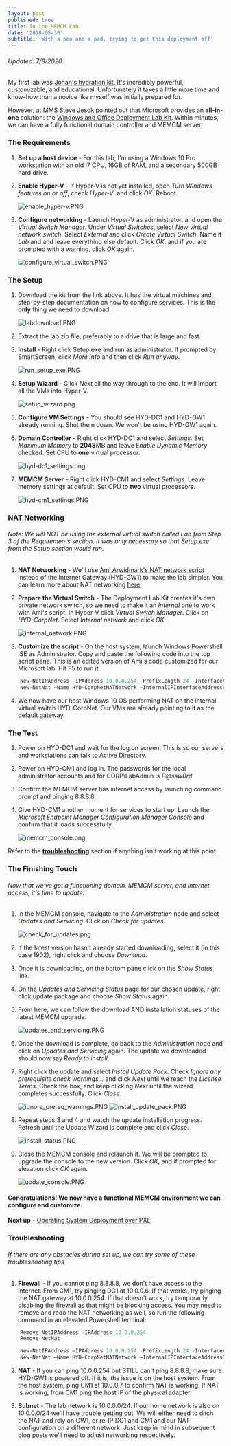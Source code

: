 ```yaml
---
layout: post
published: true
title: In the MEMCM Lab
date: '2018-05-30'
subtitle: 'With a pen and a pad, trying to get this deployment off'
---
```

######  Updated: 7/8/2020
My first lab was [Johan's hydration kit](https://deploymentresearch.com/hydration-kit-for-windows-server-2019-sql-server-2017-and-configmgr-current-branch/).  It's incredibly powerful, customizable, and educational.  Unfortunately it takes a little more time and know-how than a novice like myself was initially prepared for.

However, at MMS [Steve Jesok](https://twitter.com/sejesok) pointed out that Microsoft provides an **all-in-one** solution: the [Windows and Office Deployment Lab Kit](https://www.microsoft.com/en-us/evalcenter/evaluate-lab-kit).  Within minutes, we can have a fully functional domain controller and MEMCM server.


### The Requirements
1. **Set up a host device** - For this lab, I'm using a Windows 10 Pro workstation with an old i7 CPU, 16GB of RAM, and a secondary 500GB hard drive.

2. **Enable Hyper-V** -  If Hyper-V is not yet installed, open _Turn Windows features on or off_, check _Hyper-V_, and click _OK_. Reboot.

    ![enable_hyper-v.PNG](/img/200/enable_hyper-v.PNG)
3. **Configure networking** - Launch Hyper-V as administrator, and open the _Virtual Switch Manager_.  Under _Virtual Switches_, select _New virtual network switch_.  Select _External_ and click _Create Virtual Switch_.  Name it _Lab_ and and leave everything else default.  Click _OK_, and if you are prompted with a warning, click _OK_ again.

    ![configure_virtual_switch.PNG](/img/200/configure_virtual_switch.PNG)

### The Setup
1. Download the kit from the link above.  It has the virtual machines and step-by-step documentation on how to configure services.  This is the **only** thing we need to download.

    ![labdownload.PNG](/img/200/labdownload.png)
2. Extract the lab zip file, preferably to a drive that is large and fast.

3. **Install** - Right click Setup.exe and run as administrator.  If prompted by SmartScreen, click _More Info_ and then click _Run anyway_.

    ![run_setup_exe.PNG](/img/200/run_setup_exe.PNG)
4. **Setup Wizard** - Click _Next_ all the way through to the end.  It will import all the VMs into Hyper-V.

    ![setup_wizard.png](/img/200/setup_wizard.png)

5. **Configure VM Settings** - You should see HYD-DC1 and HYD-GW1 already running.  Shut them down.  We won't be using HYD-GW1 again.

6. **Domain Controller** - Right click HYD-DC1 and select _Settings_. Set _Maximum Memory_ to **2048**MB and leave _Enable Dynamic Memory_ checked.  Set CPU to **one** virtual processor.

    ![hyd-dc1_settings.png](/img/200/hyd-dc1_settings.png)
7. **MEMCM Server** - Right click HYD-CM1 and select _Settings_. Leave memory settings at default. Set CPU to **two** virtual processors.

    ![hyd-cm1_settings.PNG](/img/200/hyd-cm1_settings.PNG)

### NAT Networking
###### Note: We will NOT be using the external virtual switch called _Lab_ from _Step 3_ of the _Requirements_ section.  It was only necessary so that Setup.exe from the _Setup_ section would run.
1. **NAT Networking** - We'll use [Ami Arwidmark's NAT network script](https://deploymentresearch.com/Research/Post/558/Setting-Up-New-Networking-Features-in-Server-2016 "Setting Up New Networking Features in Server 2016") instead of the Internet Gateway (HYD-GW1) to make the lab simpler.  You can learn more about NAT networking [here](https://docs.microsoft.com/en-us/virtualization/hyper-v-on-windows/user-guide/setup-nat-network "Set up a NAT network").

2.  **Prepare the Virtual Switch** - The Deployment Lab Kit creates it's own private network switch, so we need to make it an _Internal_ one to work with Ami's script.  In Hyper-V click _Virtual Switch Manager_.  Click on _HYD-CorpNet_.  Select _Internal network_ and click _OK_.

    ![internal_network.PNG](/img/200/internal_network.PNG)
3. **Customize the script** - On the host system, launch Windows Powershell ISE as Administrator.  Copy and paste the following code into the top script pane.  This is an edited version of Ami's code customized for our Microsoft lab.  Hit F5 to run it.
```powershell
    New-NetIPAddress –IPAddress 10.0.0.254 -PrefixLength 24 -InterfaceAlias "vEthernet (HYD-CorpNet)" 
    New-NetNat –Name HYD-CorpNetNATNetwork –InternalIPInterfaceAddressPrefix 10.0.0.0/24
```
4. We now have our host Windows 10 OS performing NAT on the internal virtual switch HYD-CorpNet.  Our VMs are already pointing to it as the default gateway.

### The Test
1. Power on HYD-DC1 and wait for the log on screen.  This is so our servers and workstations can talk to Active Directory.

2. Power on HYD-CM1 and log in.  The passwords for the local administrator accounts and for CORP\LabAdmin is _P@ssw0rd_

3. Confirm the MEMCM server has internet access by launching command prompt and pinging 8.8.8.8.

4. Give HYD-CM1 another moment for services to start up.  Launch the _Microsoft Endpoint Manager Configuration Manager Console_ and confirm that it loads successfully.

    ![memcm_console.png](/img/200/memcm_console.png)

Refer to the [**troubleshooting**](https://doug.seiler.us/2018-05-30-set-up-the-sccm-lab/#Troubleshooting) section if anything isn't working at this point

### The Finishing Touch
###### Now that we've got a functioning domain, MEMCM server, and internet access, it's time to update.
1. In the MEMCM console, navigate to the _Administration_ node and select _Updates and Servicing_. Click on _Check for updates_.

    ![check_for_updates.png](/img/200/check_for_updates.png)
2. If the latest version hasn't already started downloading, select it (in this case 1902), right click and choose _Download_.

3. Once it is downloading, on the bottom pane click on the _Show Status_ link.

4. On the _Updates and Servicing Status_ page for our chosen update, right click update package and choose _Show Status_ again.

5. From here, we can follow the download AND installation statuses of the latest MEMCM upgrade.

    ![updates_and_servicing.PNG](/img/200/updates_and_servicing.PNG)
6. Once the download is complete, go back to the _Administration_ node and click on _Updates and Servicing_ again.  The update we downloaded should now say _Ready to install_.

7. Right click the update and select _Install Update Pack_. Check _Ignore any prerequisite check warnings..._ and click _Next_ until we reach the _License Terms_.  Check the box, and keep clicking _Next_ until the wizard completes successfully.  Click _Close_.

    ![ignore_prereq_warnings.PNG](/img/200/ignore_prereq_warnings.png)
	![install_update_pack.PNG](/img/200/install_update_pack.PNG)
    
8. Repeat steps 3 and 4 and watch the update installation progress.  Refresh until the Update Wizard is complete and click _Close_.

	![install_status.PNG](/img/200/install_status.PNG)
9. Close the MEMCM console and relaunch it.  We will be prompted to upgrade the console to the new version. Click _OK_, and if prompted for elevation click _OK_ again.

	![update_console.PNG](/img/200/update_console.PNG)

#### Congratulations!  We now have a functional MEMCM environment we can configure and customize.
**Next up** - [Operating System Deployment over PXE](https://doug.seiler.us/2018-06-05-you-down-with-osd/)

### Troubleshooting
###### If there are any obstacles during set up, we can try some of these troubleshooting tips
1. **Firewall** - If you cannot ping 8.8.8.8, we don't have access to the internet.  From CM1, try pinging DC1 at 10.0.0.6.  If that works, try pinging the NAT gateway at 10.0.0.254.  If that doesn't work, try temporarily disabling the firewall as that might be blocking access.  You may need to remove and redo the NAT networking as well, so run the following command in an elevated Powershell terminal:
```powershell
    Remove-NetIPAddress -IPAddress 10.0.0.254
    Remove-NetNat

    New-NetIPAddress –IPAddress 10.0.0.254 -PrefixLength 24 -InterfaceAlias "vEthernet (HYD-CorpNet)" 
    New-NetNat –Name HYD-CorpNetNATNetwork –InternalIPInterfaceAddressPrefix 10.0.0.0/24
```
2. **NAT** - If you can ping 10.0.0.254 but STILL can't ping 8.8.8.8, make sure HYD-GW1 is powered off.  If it is, the issue is on the host system.  From the host system, ping CM1 at 10.0.0.7 to confirm NAT is working.  If NAT is working, from CM1 ping the host IP of the physical adapter.

3. **Subnet** - The lab network is 10.0.0.0/24.  If our home network is also on 10.0.0.0/24 we'll have trouble getting out.  We will either need to ditch the NAT and rely on GW1, or re-IP DC1 and CM1 and our NAT configuration on a different network.  Just keep in mind in subsequent blog posts we'll need to adjust networking respectively.